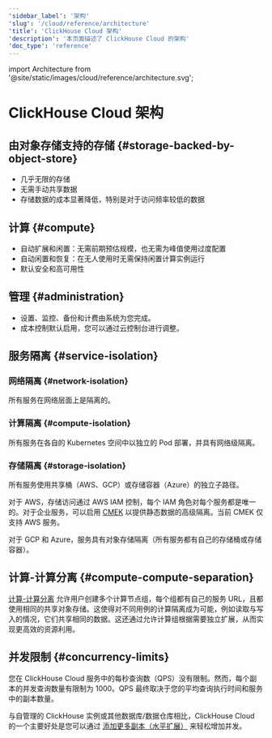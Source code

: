 ```yaml
---
'sidebar_label': '架构'
'slug': '/cloud/reference/architecture'
'title': 'ClickHouse Cloud 架构'
'description': '本页面描述了 ClickHouse Cloud 的架构'
'doc_type': 'reference'
---
```


import Architecture from '@site/static/images/cloud/reference/architecture.svg';


# ClickHouse Cloud 架构

<Architecture alt='ClickHouse Cloud 架构' class='image' />

## 由对象存储支持的存储 {#storage-backed-by-object-store}
- 几乎无限的存储
- 无需手动共享数据
- 存储数据的成本显著降低，特别是对于访问频率较低的数据

## 计算 {#compute}
- 自动扩展和闲置：无需前期预估规模，也无需为峰值使用过度配置
- 自动闲置和恢复：在无人使用时无需保持闲置计算实例运行
- 默认安全和高可用性

## 管理 {#administration}
- 设置、监控、备份和计费由系统为您完成。
- 成本控制默认启用，您可以通过云控制台进行调整。

## 服务隔离 {#service-isolation}

### 网络隔离 {#network-isolation}

所有服务在网络层面上是隔离的。

### 计算隔离 {#compute-isolation}

所有服务在各自的 Kubernetes 空间中以独立的 Pod 部署，并具有网络级隔离。

### 存储隔离 {#storage-isolation}

所有服务使用共享桶（AWS、GCP）或存储容器（Azure）的独立子路径。

对于 AWS，存储访问通过 AWS IAM 控制，每个 IAM 角色对每个服务都是唯一的。对于企业服务，可以启用 [CMEK](/cloud/security/cmek) 以提供静态数据的高级隔离。当前 CMEK 仅支持 AWS 服务。

对于 GCP 和 Azure，服务具有对象存储隔离（所有服务都有自己的存储桶或存储容器）。

## 计算-计算分离 {#compute-compute-separation}
[计算-计算分离](/cloud/reference/warehouses) 允许用户创建多个计算节点组，每个组都有自己的服务 URL，且都使用相同的共享对象存储。这使得对不同用例的计算隔离成为可能，例如读取与写入的情况，它们共享相同的数据。这还通过允许计算组根据需要独立扩展，从而实现更高效的资源利用。

## 并发限制 {#concurrency-limits}

您在 ClickHouse Cloud 服务中的每秒查询数（QPS）没有限制。然而，每个副本的并发查询数量有限制为 1000。QPS 最终取决于您的平均查询执行时间和服务中的副本数量。

与自管理的 ClickHouse 实例或其他数据库/数据仓库相比，ClickHouse Cloud 的一个主要好处是您可以通过 [添加更多副本（水平扩展）](/manage/scaling#manual-horizontal-scaling) 来轻松增加并发。

